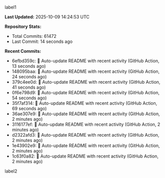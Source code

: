 
label1 
<!-- ACTIVITY_START -->
**Last Updated:** 2025-10-09 14:24:53 UTC

**Repository Stats:**
- Total Commits: 61472
- Last Commit: 14 seconds ago

**Recent Commits:**
- 6efbd359c: 🤖 Auto-update README with recent activity (GitHub Action, 13 seconds ago)
- 148095baa: 🤖 Auto-update README with recent activity (GitHub Action, 24 seconds ago)
- 379c4ee0d: 🤖 Auto-update README with recent activity (GitHub Action, 41 seconds ago)
- 0f6e798d9: 🤖 Auto-update README with recent activity (GitHub Action, 54 seconds ago)
- 35f7af314: 🤖 Auto-update README with recent activity (GitHub Action, 69 seconds ago)
- 36ae307e9: 🤖 Auto-update README with recent activity (GitHub Action, 2 minutes ago)
- 3116177ef: 🤖 Auto-update README with recent activity (GitHub Action, 2 minutes ago)
- d2322afd3: 🤖 Auto-update README with recent activity (GitHub Action, 2 minutes ago)
- 1e43902e9: 🤖 Auto-update README with recent activity (GitHub Action, 2 minutes ago)
- 1c63f0a82: 🤖 Auto-update README with recent activity (GitHub Action, 2 minutes ago)
<!-- ACTIVITY_END -->

label2
